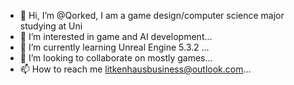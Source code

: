 - 👋 Hi, I’m @Qorked, I am a game design/computer science major studying at Uni 
- 👀 I’m interested in game and AI development...
- 🌱 I’m currently learning Unreal Engine 5.3.2 ...
- 💞️ I’m looking to collaborate on mostly games...
- 📫 How to reach me litkenhausbusiness@outlook.com...

<!---
Qorked/Qorked is a ✨ special ✨ repository because its `README.md` (this file) appears on your GitHub profile.
You can click the Preview link to take a look at your changes.
--->
